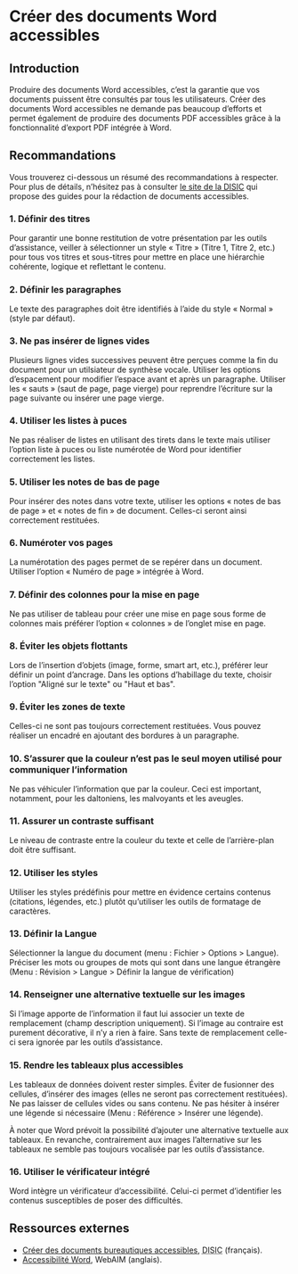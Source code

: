 # Créer des documents Word accessibles
<script>$(document).ready(function () {
    setBreadcrumb([{"label":"Word accessible"}]);
});</script>

<style>h3 {font-size: 1rem;}</style>

## Introduction
Produire des documents Word accessibles, c’est la garantie que vos documents puissent être consultés par tous les utilisateurs. Créer des documents Word accessibles ne demande pas beaucoup d’efforts et permet également de produire des documents PDF accessibles grâce à la fonctionnalité d’export PDF intégrée à Word.

## Recommandations

Vous trouverez ci-dessous un résumé des recommandations à respecter.
Pour plus de détails, n’hésitez pas à consulter <a href="https://disic.github.io/guides-documents_bureautiques_accessibles/html/">le site de la <abbr title="direction interministérielle des systèmes d’information et de communication">DISIC</abbr></a> qui propose des guides pour la rédaction de documents accessibles.

### 1. Définir des titres
Pour garantir une bonne restitution de votre présentation par les outils d’assistance, veiller à sélectionner un style «&nbsp;Titre&nbsp;» (Titre 1, Titre 2, etc.) pour tous vos titres et sous-titres pour mettre en place une hiérarchie cohérente, logique et reflettant le contenu.

### 2. Définir les paragraphes
Le texte des paragraphes doit être identifiés à l’aide du style «&nbsp;Normal&nbsp;» (style par défaut).

### 3. Ne pas insérer de lignes vides
Plusieurs lignes vides successives peuvent être perçues comme la fin du document pour un utilsiateur de synthèse vocale. Utiliser les options d’espacement pour modifier l’espace avant et après un paragraphe. Utiliser les «&nbsp;sauts&nbsp;» (saut de page, page vierge) pour reprendre l’écriture sur la page suivante ou insérer une page vierge.

### 4. Utiliser les listes à puces
Ne pas réaliser de listes en utilisant des tirets dans le texte mais utiliser l’option liste à puces ou liste numérotée de Word pour identifier correctement les listes.

### 5. Utiliser les notes de bas de page
Pour insérer des notes dans votre texte, utiliser les options «&nbsp;notes de bas de page&nbsp;» et «&nbsp;notes de fin&nbsp;» de document. Celles-ci seront ainsi correctement restituées.

### 6. Numéroter vos pages
La numérotation des pages permet de se repérer dans un document. Utiliser l’option «&nbsp;Numéro de page&nbsp;» intégrée à Word.

### 7. Définir des colonnes pour la mise en page
Ne pas utiliser de tableau pour créer une mise en page sous forme de colonnes mais préférer l’option «&nbsp;colonnes&nbsp;» de l’onglet mise en page.

### 8. Éviter les objets flottants
Lors de l’insertion d’objets (image, forme, smart art, etc.), préférer leur définir un point d’ancrage. Dans les options d’habillage du texte, choisir l’option "Aligné sur le texte" ou "Haut et bas".

### 9. Éviter les zones de texte
Celles-ci ne sont pas toujours correctement restituées. Vous pouvez réaliser un encadré en ajoutant des bordures à un paragraphe.

### 10. S’assurer que la couleur n’est pas le seul moyen utilisé pour communiquer l’information
Ne pas véhiculer l’information que par la couleur. Ceci est important, notamment, pour les daltoniens, les malvoyants et les aveugles.

### 11. Assurer un contraste suffisant 
Le niveau de contraste entre la couleur du texte et celle de l’arrière-plan doit être suffisant.

### 12. Utiliser les styles
Utiliser les styles prédéfinis pour mettre en évidence certains contenus (citations, légendes, etc.) plutôt qu’utiliser les outils de formatage de caractères.

### 13. Définir la Langue 
Sélectionner la langue du document (menu&nbsp;: Fichier > Options > Langue).
Préciser les mots ou groupes de mots qui sont dans une langue étrangère (Menu&nbsp;: Révision > Langue > Définir la langue de vérification)

### 14. Renseigner une alternative textuelle sur les images
Si l’image apporte de l’information il faut lui associer un texte de remplacement (champ description uniquement). Si l’image au contraire est purement décorative, il n’y a rien à faire. Sans texte de remplacement celle-ci sera ignorée par les outils d’assistance.

### 15. Rendre les tableaux plus accessibles
Les tableaux de données doivent rester simples. Éviter de fusionner des cellules, d’insérer des images (elles ne seront pas correctement restituées). Ne pas laisser de cellules vides ou sans contenu. 
Ne pas hésiter à insérer une légende si nécessaire (Menu&nbsp;: Référence > Insérer une légende).

À noter que Word prévoit la possibilité d’ajouter une alternative textuelle aux tableaux. En revanche, contrairement aux images l’alternative sur les tableaux ne semble pas toujours vocalisée par les outils d’assistance.

### 16. Utiliser le vérificateur intégré
Word intègre un vérificateur d’accessibilité. Celui-ci permet d’identifier les contenus susceptibles de poser des difficultés.

## Ressources externes

- [Créer des documents bureautiques accessibles](https://disic.github.io/guides-documents_bureautiques_accessibles/html/), <abbr title="direction interministérielle des systèmes d’information et de communication">DISIC</abbr> (français).
- [Accessibilité Word](http://webaim.org/techniques/word/), WebAIM (anglais).

&nbsp;
<!--  This file is part of a11y-guidelines | Our vision of mobile & web accessibility guidelines and best practices, with valid/invalid examples.
 Copyright (C) 2016  Orange SA
 See the Creative Commons Legal Code Attribution-ShareAlike 3.0 Unported License for more details (LICENSE file). -->